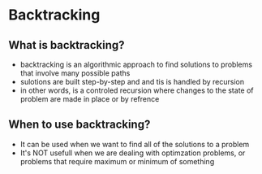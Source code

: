 # Backtracking
## What is backtracking?

- backtracking is an algorithmic approach to find solutions to problems that involve many possible paths
- sulotions are built step-by-step and and tis is handled by recursion
- in other words, is a controled recursion where changes to the state of problem are made in place or by refrence


## When to use backtracking?

- It can be used when we want to find all of the solutions to a problem
- It's NOT usefull when we are dealing with optimzation problems, or problems that require maximum or minimum of something
